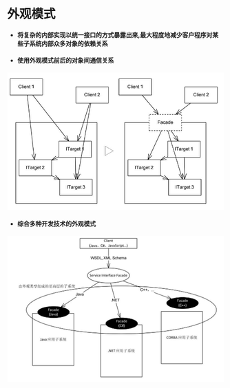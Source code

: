 # 外观模式
- #### 将复杂的内部实现以统一接口的方式暴露出来,最大程度地减少客户程序对某些子系统内部众多对象的依赖关系
- #### 使用外观模式前后的对象间通信关系
![](Images/Facade1.jpg)
- #### 综合多种开发技术的外观模式
![](Images/Facade2.jpg)